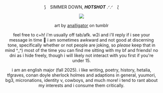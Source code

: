 <div align="center">

⟆ ⠀SIMMER DOWN, ***HOTSHOT*** .ᐟ.ᐟ ⠀⟅

![](https://i.imgur.com/hoJ4OYi.png)

art by [analligator](https://www.tumblr.com/analligatorr/676908344693456896/happy-belated-birthday-sunshine) on tumblr


feel free to c+h! i'm usually off tab/afk. w2i and i'll reply if i see your message in time 🤍 i am sometimes awkward and not good at discerning tone, specifically whether or not people are joking, so *please* keep that in mind ^_^) most of the time you can find me sitting with my bf and friends! no dni as i hide freely, though i will likely not interact with you first if you're under 15.

i am an english major (fall 2025). i like writing, poetry, history, hetalia, tfgraves, conan doyle sherlock holmes and adaptions in general, yuumori, bg3, micronations, identity v, cowboys, and much more! i tend to rant about my interests and i consume them critically.
